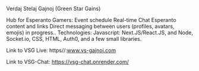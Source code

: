 Verdaj Stelaj Gajnoj (Green Star Gains)

Hub for Esperanto Gamers:
Event schedule
Real-time Chat
Esperanto content and links
Direct messaging between users (profiles, avatars, emojis) in progress..
Technologies: Javascript: Next.JS/React.JS, and Node, Socket.io, CSS, HTML, Auth0, and a few small libraries.

Link to VSG Live: https//:www.vs-gajnoj.com

Link to VSG-Chat: https://vsg-chat.onrender.com/
